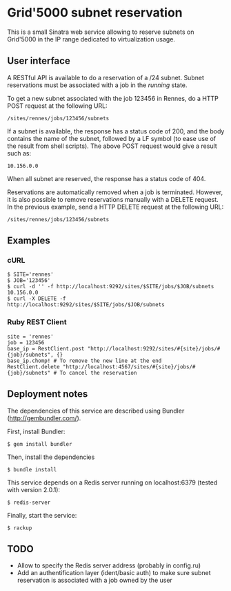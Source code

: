 Grid'5000 subnet reservation
============================

This is a small Sinatra web service allowing to reserve subnets on Grid'5000 in
the IP range dedicated to virtualization usage.

User interface
--------------

A RESTful API is available to do a reservation of a /24 subnet. Subnet
reservations must be associated with a job in the *running* state.

To get a new subnet associated with the job 123456 in Rennes, do a HTTP POST request at the following URL:

    /sites/rennes/jobs/123456/subnets

If a subnet is available, the response has a status code of 200, and the body
contains the name of the subnet, followed by a LF symbol (to ease use of the
result from shell scripts). The above POST request would give a result such as:

    10.156.0.0

When all subnet are reserved, the response has a status code of 404.

Reservations are automatically removed when a job is terminated.
However, it is also possible to remove reservations manually with a DELETE
request. In the previous example, send a HTTP DELETE request at the following URL:

    /sites/rennes/jobs/123456/subnets

Examples
--------

### cURL

    $ SITE='rennes'
    $ JOB='123456'
    $ curl -d '' -f http://localhost:9292/sites/$SITE/jobs/$JOB/subnets
    10.156.0.0
    $ curl -X DELETE -f http://localhost:9292/sites/$SITE/jobs/$JOB/subnets

### Ruby REST Client

    site = 'rennes'
    job = 123456
    base_ip = RestClient.post "http://localhost:9292/sites/#{site}/jobs/#{job}/subnets", {}
    base_ip.chomp! # To remove the new line at the end
    RestClient.delete "http://localhost:4567/sites/#{site}/jobs/#{job}/subnets" # To cancel the reservation

Deployment notes
----------------

The dependencies of this service are described using Bundler
(http://gembundler.com/).

First, install Bundler:

    $ gem install bundler

Then, install the dependencies

    $ bundle install

This service depends on a Redis server running on localhost:6379 (tested with
version 2.0.1):

    $ redis-server

Finally, start the service:

    $ rackup

TODO
----

* Allow to specify the Redis server address (probably in config.ru)
* Add an authentification layer (ident/basic auth) to make sure subnet
reservation is associated with a job owned by the user
